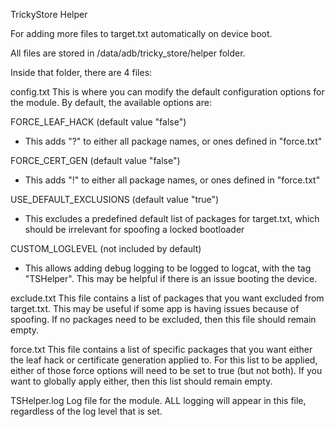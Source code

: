 TrickyStore Helper

For adding more files to target.txt automatically on device boot.

All files are stored in /data/adb/tricky_store/helper folder.

Inside that folder, there are 4 files:

config.txt
This is where you can modify the default configuration options for the module. By default, the available options are:

FORCE_LEAF_HACK (default value "false")
- This adds "?" to either all package names, or ones defined in "force.txt"

FORCE_CERT_GEN (default value "false")
- This adds "!" to either all package names, or ones defined in "force.txt"

USE_DEFAULT_EXCLUSIONS (default value "true")
- This excludes a predefined default list of packages for target.txt, which should be irrelevant for spoofing a locked bootloader

CUSTOM_LOGLEVEL (not included by default)
- This allows adding debug logging to be logged to logcat, with the tag "TSHelper". This may be helpful if there is an issue booting the device.

exclude.txt
This file contains a list of packages that you want excluded from target.txt. This may be useful if some app is having issues because of spoofing. If no packages need to be excluded, then this file should remain empty.

force.txt
This file contains a list of specific packages that you want either the leaf hack or certificate generation applied to. For this list to be applied, either of those force options will need to be set to true (but not both). If you want to globally apply either, then this list should remain empty.

TSHelper.log
Log file for the module. ALL logging will appear in this file, regardless of the log level that is set.